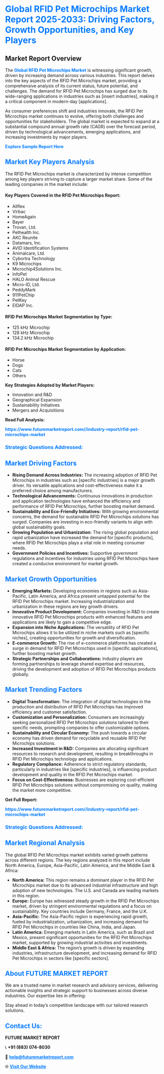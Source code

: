 <h1 style="color: #007BFF;">Global RFID Pet Microchips Market Report 2025-2033: Driving Factors, Growth Opportunities, and Key Players</h1>

<section id="overview">
<h2>Market Report Overview</h2>
<p>The <a href="https://www.futuremarketreport.com//industry-report/rfid-pet-microchips-market" style="color: #007BFF; text-decoration: none;"><strong>Global RFID Pet Microchips Market</strong></a> is witnessing significant growth, driven by increasing demand across various industries. This report delves into the key aspects of the RFID Pet Microchips market, providing a comprehensive analysis of its current status, future potential, and challenges. The demand for RFID Pet Microchips has surged due to its wide-ranging applications in industries such as [insert industries], making it a critical component in modern-day [applications].</p>
<p>As consumer preferences shift and industries innovate, the RFID Pet Microchips market continues to evolve, offering both challenges and opportunities for stakeholders. The global market is expected to expand at a substantial compound annual growth rate (CAGR) over the forecast period, driven by technological advancements, emerging applications, and increasing investments by major players.</p>
</section>

<section id="overview">
<p><a href="https://www.futuremarketreport.com//request-sample/reportId=79578" style="color: #007BFF; text-decoration: none;"><strong>Explore Sample Report Here</strong></a></p>
</section>

<section id="key-players">
<h2 style="color: #007BFF;">Market Key Players Analysis</h2>
<p>The RFID Pet Microchips market is characterized by intense competition among key players striving to capture a larger market share. Some of the leading companies in the market include:</p>
<h4>Key Players Covered in the RFID Pet Microchips Report:</h4>
<ul><li>Allflex</li><li>Virbac</li><li>HomeAgain</li><li>Bayer</li><li>Trovan, Ltd.</li><li>Pethealth Inc.</li><li>AKC Reunite</li><li>Datamars, Inc.</li><li>AVID Identification Systems</li><li>Animalcare, Ltd.</li><li>Cybortra Technology</li><li>K9 Microchips</li><li>Microchip4Solutions Inc.</li><li>InfoPet</li><li>HALO Animal Rescue</li><li>Micro-ID, Ltd.</li><li>PeddyMark</li><li>911PetChip</li><li>PetKey</li><li>EIDAP Inc.</li></ul>
<h4>RFID Pet Microchips Market Segmentation by Type:</h4>
<ul><li>125 kHz Microchip</li><li>128 kHz Microchip</li><li>134.2 kHz Microchip</li></ul>

<h4>RFID Pet Microchips Market Segmentation by Application:</h4>
<ul><li>Horse</li><li>Dogs</li><li>Cats</li><li>Others</li></ul>
<p><strong>Key Strategies Adopted by Market Players:</strong></p>
<ul>
<li>Innovation and R&D</li>
<li>Geographical Expansion</li>
<li>Sustainability Initiatives</li>
<li>Mergers and Acquisitions</li>
</ul>
</section>

<section>
<p><strong>Read Full Analysis: </strong></p><a href="https://www.futuremarketreport.com//industry-report/rfid-pet-microchips-market" style="color: #007BFF; text-decoration: none;"><strong>https://www.futuremarketreport.com//industry-report/rfid-pet-microchips-market</strong></a>
<h3 style="color: #007BFF;">Strategic Questions Addressed:</h3>
</section>

<section id="driving-factors">
<h2 style="color: #007BFF;">Market Driving Factors</h2>
<ul>
<li><strong>Rising Demand Across Industries:</strong> The increasing adoption of RFID Pet Microchips in industries such as [specific industries] is a major growth driver. Its versatile applications and cost-effectiveness make it a preferred choice among manufacturers.</li>
<li><strong>Technological Advancements:</strong> Continuous innovations in production and application technologies have enhanced the efficiency and performance of RFID Pet Microchips, further boosting market demand.</li>
<li><strong>Sustainability and Eco-Friendly Initiatives:</strong> With growing environmental concerns, the demand for sustainable RFID Pet Microchips solutions has surged. Companies are investing in eco-friendly variants to align with global sustainability goals.</li>
<li><strong>Growing Population and Urbanization:</strong> The rising global population and rapid urbanization have increased the demand for [specific products], where RFID Pet Microchips plays a vital role in meeting consumer needs.</li>
<li><strong>Government Policies and Incentives:</strong> Supportive government regulations and incentives for industries using RFID Pet Microchips have created a conducive environment for market growth.</li>
</ul>
</section>

<section id="growth-opportunities">
<h2 style="color: #007BFF;">Market Growth Opportunities</h2>
<ul>
<li><strong>Emerging Markets:</strong> Developing economies in regions such as Asia-Pacific, Latin America, and Africa present untapped potential for the RFID Pet Microchips market. Increasing industrialization and urbanization in these regions are key growth drivers.</li>
<li><strong>Innovative Product Development:</strong> Companies investing in R&D to create innovative RFID Pet Microchips products with enhanced features and applications are likely to gain a competitive edge.</li>
<li><strong>Expansion into Niche Applications:</strong> The versatility of RFID Pet Microchips allows it to be utilized in niche markets such as [specific niches], creating opportunities for growth and diversification.</li>
<li><strong>E-commerce Growth:</strong> The rise of e-commerce platforms has created a surge in demand for RFID Pet Microchips used in [specific applications], further boosting market growth.</li>
<li><strong>Strategic Partnerships and Collaborations:</strong> Industry players are forming partnerships to leverage shared expertise and resources, driving the development and adoption of RFID Pet Microchips products globally.</li>
</ul>
</section>

<section id="trending-factors">
<h2 style="color: #007BFF;">Market Trending Factors</h2>
<ul>
<li><strong>Digital Transformation:</strong> The integration of digital technologies in the production and distribution of RFID Pet Microchips has improved efficiency and customer satisfaction.</li>
<li><strong>Customization and Personalization:</strong> Consumers are increasingly seeking personalized RFID Pet Microchips solutions tailored to their specific needs, prompting companies to offer customizable options.</li>
<li><strong>Sustainability and Circular Economy:</strong> The push towards a circular economy has driven demand for recyclable and reusable RFID Pet Microchips solutions.</li>
<li><strong>Increased Investment in R&D:</strong> Companies are allocating significant resources to research and development, resulting in breakthroughs in RFID Pet Microchips technology and applications.</li>
<li><strong>Regulatory Compliance:</strong> Adherence to strict regulatory standards, particularly in industries like [specific industries], is influencing product development and quality in the RFID Pet Microchips market.</li>
<li><strong>Focus on Cost-Effectiveness:</strong> Businesses are exploring cost-efficient RFID Pet Microchips solutions without compromising on quality, making the market more competitive.</li>
</ul>
</section>

<section>
<p><strong>Get Full Report: </strong></p><a href="https://www.futuremarketreport.com//industry-report/rfid-pet-microchips-market" style="color: #007BFF; text-decoration: none;"><strong>https://www.futuremarketreport.com//industry-report/rfid-pet-microchips-market</strong></a>
<h3 style="color: #007BFF;">Strategic Questions Addressed:</h3>
</section>


<section id="regional-analysis">
<h2 style="color: #007BFF;">Market Regional Analysis</h2>
<p>The global RFID Pet Microchips market exhibits varied growth patterns across different regions. The key regions analyzed in this report include North America, Europe, Asia-Pacific, Latin America, and the Middle East & Africa:</p>
<ul>
<li><strong>North America:</strong> This region remains a dominant player in the RFID Pet Microchips market due to its advanced industrial infrastructure and high adoption of new technologies. The U.S. and Canada are leading markets in this region.</li>
<li><strong>Europe:</strong> Europe has witnessed steady growth in the RFID Pet Microchips market, driven by stringent environmental regulations and a focus on sustainability. Key countries include Germany, France, and the U.K.</li>
<li><strong>Asia-Pacific:</strong> The Asia-Pacific region is experiencing rapid growth, fueled by industrialization, urbanization, and increasing demand for RFID Pet Microchips in countries like China, India, and Japan.</li>
<li><strong>Latin America:</strong> Emerging markets in Latin America, such as Brazil and Mexico, present significant opportunities for the RFID Pet Microchips market, supported by growing industrial activities and investments.</li>
<li><strong>Middle East & Africa:</strong> The region’s growth is driven by expanding industries, infrastructure development, and increasing demand for RFID Pet Microchips in sectors like [specific sectors].</li>
</ul>
</section>

<footer>
<h2 style="color: #007BFF;">About FUTURE MARKET REPORT</h2>
<p>We are a trusted name in market research and advisory services, delivering actionable insights and strategic support to businesses across diverse industries. Our expertise lies in offering:</p>

<p>Stay ahead in today’s competitive landscape with our tailored research solutions.</p>

<h2 style="color: #007BFF;">Contact Us:</h2>
<p><strong>FUTURE MARKET REPORT</strong></p>
<p>📞 <strong>+91 (883) 074-8030</strong></p>
<p>📧 <strong><a href="mailto:help@futuremarketreport.com" style="color: #007BFF;">help@futuremarketreport.com</a></strong></p>
<p>🌐 <strong><a href="https://www.futuremarketreport.com/" style="color: #007BFF;">Visit Our Website</a></strong></p>
</footer>